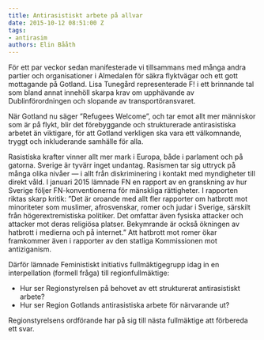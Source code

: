 ```yaml
---
title: Antirasistiskt arbete på allvar
date: 2015-10-12 08:51:00 Z
tags:
- antirasim
authors: Elin Bååth
---
```


För ett par veckor sedan manifesterade vi tillsammans med många andra partier och organisationer i Almedalen för säkra flyktvägar och ett gott mottagande på Gotland. Lisa Tunegård representerade F! i ett brinnande tal som bland annat innehöll skarpa krav om upphävande av Dublinförordningen och slopande av transportöransvaret.

När Gotland nu säger ”Refugees Welcome”, och tar emot allt mer människor som är på flykt, blir det förebyggande och strukturerade antirasistiska arbetet än viktigare, för att Gotland verkligen ska vara ett välkomnande, tryggt och inkluderande samhälle för alla.

Rasistiska krafter vinner allt mer mark i Europa, både i parlament och på gatorna. Sverige är tyvärr inget undantag. Rasismen tar sig uttryck på många olika nivåer — i allt från diskriminering i kontakt med myndigheter till direkt våld. I januari 2015 lämnade FN en rapport av en granskning av hur Sverige följer FN-konventionerna för mänskliga rättigheter. I rapporten riktas skarp kritik: ”Det är oroande med allt fler rapporter om hatbrott mot minoriteter som muslimer, afrosvenskar, romer och judar i Sverige, särskilt från högerextremistiska politiker. Det omfattar även fysiska attacker och attacker mot deras religiösa platser. Bekymrande är också ökningen av hatbrott i medierna och på internet.” Att hatbrott mot romer ökar framkommer även i rapporter av den statliga Kommissionen mot antiziganism.

Därför lämnade Feministiskt initiativs fullmäktigegrupp idag in en interpellation (formell fråga) till regionfullmäktige:

* Hur ser Regionstyrelsen på behovet av ett strukturerat antirasistiskt arbete?
* Hur ser Region Gotlands antirasistiska arbete för närvarande ut?

Regionstyrelsens ordförande har på sig till nästa fullmäktige att förbereda ett svar.